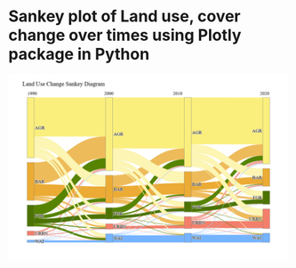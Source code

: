 # Sankey plot of Land use, cover change over times using Plotly package in Python

![Sankey plot](/Sankey_lulcc_capture.png)   




